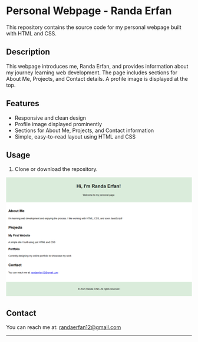 # Personal Webpage - Randa Erfan

This repository contains the source code for my personal webpage built with HTML and CSS.

## Description

This webpage introduces me, Randa Erfan, and provides information about my journey learning web development. The page includes sections for About Me, Projects, and Contact details. A profile image is displayed at the top.

## Features

- Responsive and clean design
- Profile image displayed prominently
- Sections for About Me, Projects, and Contact information
- Simple, easy-to-read layout using HTML and CSS

## Usage

1. Clone or download the repository.

![Profile Image](task1.png)

## Contact
You can reach me at: [randaerfan12@gmail.com](mailto:randaerfan12@gmail.com)

---